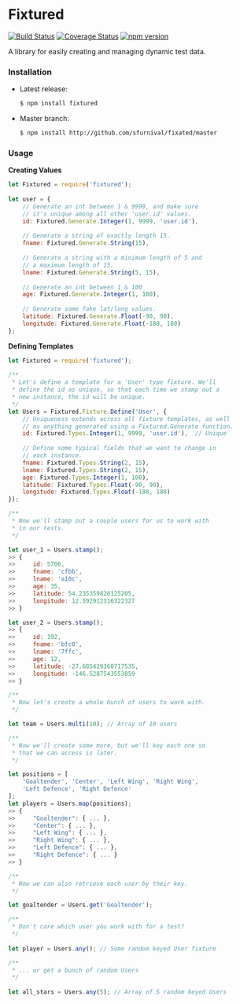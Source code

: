 # Fixtured

[![Build Status](https://travis-ci.org/sfurnival/fixated.svg?branch=master)](https://travis-ci.org/sfurnival/fixated)
[![Coverage Status](https://coveralls.io/repos/sfurnival/fixtured/badge.svg?branch=master)](https://coveralls.io/r/sfurnival/fixtured?branch=master)
[![npm version](https://badge.fury.io/js/fixtured.svg)](https://badge.fury.io/js/fixtured)

A library for easily creating and managing dynamic test data.

### Installation

  - Latest release:
    ```bash
    $ npm install fixtured
    ```
  - Master branch:
    ```bash
    $ npm install http://github.com/sfurnival/fixated/master
    ```

### Usage
**Creating Values**

```javascript
let Fixtured = require('fixtured');
  
let user = {
    // Generate an int between 1 & 9999, and make sure
    // it's unique among all other 'user.id' values.
    id: Fixtured.Generate.Integer(1, 9999, 'user.id'),
        
    // Generate a string of exactly length 15.
    fname: Fixtured.Generate.String(15),
        
    // Generate a string with a minimum length of 5 and
    // a maximum length of 15.
    lname: Fixtured.Generate.String(5, 15),
        
    // Generate an int between 1 & 100
    age: Fixtured.Generate.Integer(1, 100),
        
    // Generate some fake lat/long values.
    latitude: Fixtured.Generate.Float(-90, 90),
    longitude: Fixtured.Generate.Float(-180, 180)
};
```
  
**Defining Templates**

```javascript
let Fixtured = require('fixtured');
  
/**
 * Let's define a template for a 'User' type fixture. We'll
 * define the id as unique, so that each time we stamp out a
 * new instance, the id will be unique.
 */
let Users = Fixtured.Fixture.Define('User', {
    // Uniqueness extends across all fixture templates, as well
    // as anything generated using a Fixtured.Generate function.
    id: Fixtured.Types.Integer(1, 9999, 'user.id'),  // Unique
        
    // Define some typical fields that we want to change in
    // each instance.
    fname: Fixtured.Types.String(2, 15),
    lname: Fixtured.Types.String(2, 15),
    age: Fixtured.Types.Integer(1, 100),
    latitude: Fixtured.Types.Float(-90, 90),
    longitude: Fixtured.Types.Float(-180, 180)
});

/**
 * Now we'll stamp out a couple users for us to work with
 * in our tests.
 */

let user_1 = Users.stamp();
>> {
>>     id: 5706,
>>     fname: 'cfbb',
>>     lname: 'a10c',
>>     age: 35,
>>     latitude: 54.235359826125205,
>>     longitude: 12.592912316322327
>> }

let user_2 = Users.stamp();
>> {
>>     id: 192,
>>     fname: 'bfc0',
>>     lname: '7ffc',
>>     age: 12,
>>     latitude: -27.685429360717535,
>>     longitude: -146.5287543553859
>> }

/**
 * Now let's create a whole bunch of users to work with.
 */

let team = Users.multi(10); // Array of 10 users

/**
 * Now we'll create some more, but we'll key each one so
 * that we can access is later.
 */

let positions = [
    'Goaltender', 'Center', 'Left Wing', 'Right Wing',
    'Left Defence', 'Right Defence'
];
let players = Users.map(positions);
>> {
>>     "Goaltender": { ... },
>>     "Center": { ... },
>>     "Left Wing": { ... },
>>     "Right Wing": { ... },
>>     "Left Defence": { ... },
>>     "Right Defence": { ... }
>> }

/**
 * Now we can also retrieve each user by their key.
 */

let goaltender = Users.get('Goaltender');

/**
 * Don't care which user you work with for a test?
 */
 
let player = Users.any(); // Some random keyed User fixture

/**
 * ... or get a bunch of random Users
 */
 
let all_stars = Users.any(5); // Array of 5 random keyed Users
```